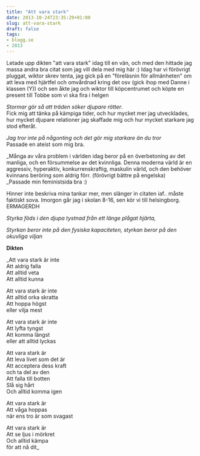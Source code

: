 ```yaml
---
title: "Att vara stark"
date: 2013-10-24T23:35:29+01:00
slug: att-vara-stark
draft: false
tags:
- blogg.se
- 2013
---
```

Letade upp dikten "att vara stark" idag till en vän, och med den hittade jag massa andra bra citat som jag vill dela med mig här :) Idag har vi förövrigt pluggat, wiktor skrev tenta, jag gick på en "föreläsnin för allmänheten" om att leva med hjärtfel och omvårdnad kring det osv (gick ihop med Danne i klassen (Y)) och sen åkte jag och wiktor till köpcentrumet och köpte en present till Tobbe som vi ska fira i helgen  
  
_Stormar gör så att träden söker djupare rötter_.  
Fick mig att tänka på kämpiga tider, och hur mycket mer jag utvecklades, hur mycket djupare relationer jag skaffade mig och hur mycket starkare jag stod efteråt.

_Jag tror inte på någonting och det gör mig starkare än du tror_  
Passade en ateist som mig bra.

_Många av våra problem i världen idag beror på en överbetoning av det manliga, och en försummelse av det kvinnliga. Denna moderna värld är en aggressiv, hyperaktiv, konkurrenskraftig, maskulin värld, och den behöver kvinnans beröring som aldrig förr. (förövrigt bättre på engelska)  
_Passade min feministsida bra :)  
  
Hinner inte beskriva mina tankar mer, men slänger in citaten iaf.. måste faktiskt sova. Imorgon går jag i skolan 8-16, sen kör vi till helsingborg. ERMAGERDH  
  
_Styrka föds i den djupa tystnad från ett länge plågat hjärta,_

_Styrkan beror inte på den fysiska kapaciteten, styrkan beror på den okuvliga viljan_

**Dikten**

_Att vara stark är inte  
Att aldrig falla  
Att alltid veta  
Att alltid kunna  
  
Att vara stark är inte  
Att alltid orka skratta  
Att hoppa högst  
eller vilja mest  
  
Att vara stark är inte  
Att lyfta tyngst  
Att komma längst  
eller att alltid lyckas  
  
Att vara stark är  
Att leva livet som det är  
Att acceptera dess kraft  
och ta del av den  
Att falla till botten  
Slå sig hårt  
Och alltid komma igen  
  
Att vara stark är  
Att våga hoppas  
när ens tro är som svagast  
  
Att vara stark är  
Att se ljus i mörkret  
Och alltid kämpa  
för att nå dit_